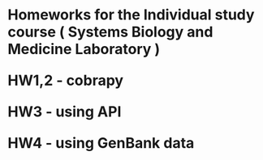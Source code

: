 <h1> Homeworks for the Individual study course ( Systems Biology and Medicine Laboratory )
 

 <p> HW1,2 - cobrapy
<p> HW3 - using API
 <p> HW4 - using GenBank data
